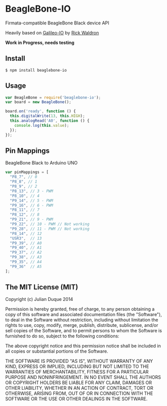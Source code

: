 # BeagleBone-IO

Firmata-compatible BeagleBone Black device API

Heavily based on [Galileo-IO](https://github.com/rwaldron/galileo-io) by [Rick Waldron](https://github.com/rwaldron)

**Work in Progress, needs testing**

## Install

```
$ npm install beaglebone-io
```

## Usage

``` js
var BeagleBone = require('beaglebone-io');
var board = new BeagleBone();

board.on('ready', function () {
  this.digitalWrite(13, this.HIGH);
  this.analogRead('A0', function () {
    console.log(this.value);
  });
});

```

## Pin Mappings

BeagleBone Black to Arduino UNO

``` js
var pinMappings = [
  "P8_7", // 0
  "P8_8", // 1
  "P8_9", // 2
  "P8_13", // 3 - PWM
  "P8_10", // 4
  "P9_14", // 5 - PWM
  "P9_16", // 6 - PWM
  "P8_11", // 7
  "P8_12", // 8
  "P9_21", // 9 - PWM
  "P9_22", // 10 - PWM // Not working
  "P9_28", // 11 - PWM // Not working
  "P8_14", // 12
  "USR3",  // 13
  "P9_39", // A0
  "P9_40", // A1
  "P9_37", // A2
  "P9_38", // A3
  "P9_35", // A4
  "P9_36"  // A5
];
```

## The MIT License (MIT)

Copyright (c) Julian Duque 2014

Permission is hereby granted, free of charge, to any person obtaining a copy
of this software and associated documentation files (the "Software"), to deal
in the Software without restriction, including without limitation the rights
to use, copy, modify, merge, publish, distribute, sublicense, and/or sell
copies of the Software, and to permit persons to whom the Software is
furnished to do so, subject to the following conditions:

The above copyright notice and this permission notice shall be included in
all copies or substantial portions of the Software.

THE SOFTWARE IS PROVIDED "AS IS", WITHOUT WARRANTY OF ANY KIND, EXPRESS OR
IMPLIED, INCLUDING BUT NOT LIMITED TO THE WARRANTIES OF MERCHANTABILITY,
FITNESS FOR A PARTICULAR PURPOSE AND NONINFRINGEMENT. IN NO EVENT SHALL THE
AUTHORS OR COPYRIGHT HOLDERS BE LIABLE FOR ANY CLAIM, DAMAGES OR OTHER
LIABILITY, WHETHER IN AN ACTION OF CONTRACT, TORT OR OTHERWISE, ARISING FROM,
OUT OF OR IN CONNECTION WITH THE SOFTWARE OR THE USE OR OTHER DEALINGS IN
THE SOFTWARE.

